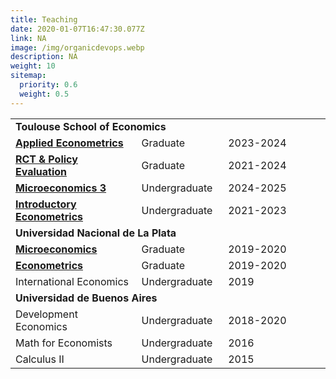 ```yaml
---
title: Teaching
date: 2020-01-07T16:47:30.077Z
link: NA
image: /img/organicdevops.webp
description: NA
weight: 10
sitemap:
  priority: 0.6
  weight: 0.5
---
```




<!-- Unified Table for All Courses -->
<table class="responsive-table">
  <colgroup>
    <col style="width:40%;">
    <col style="width:27.5%;">
    <col style="width:32.5%;">
  </colgroup>
  <tbody>
    <!-- Toulouse School of Economics -->
    <tr>
      <td colspan="3" style="font-weight:bold;">Toulouse School of Economics</td>
    </tr>
    <tr>
      <td><a href="/files/pal-syllabus-tse-applied-econometrics.pdf" target="_blank" rel="noopener noreferrer"><b>Applied Econometrics</b></a></td>
      <td>Graduate</td>
      <td>2023-2024</td>
    </tr>
    <tr>
      <td><a href="/files/pal-syllabus-tse-rct.pdf" target="_blank" rel="noopener noreferrer"><b>RCT &amp; Policy Evaluation</b></a></td>
      <td>Graduate</td>
      <td>2021-2024</td>
    </tr>
    <tr>
      <td><a href="/files/pal-syllabus-tse-micro3.pdf" target="_blank" rel="noopener noreferrer"><b>Microeconomics 3</b></a></td>
      <td>Undergraduate</td>
      <td>2024-2025</td>
    </tr>
    <tr>
      <td><a href="/files/pal-syllabus-tse-econometrics.pdf" target="_blank" rel="noopener noreferrer"><b>Introductory Econometrics</b></a></td>
      <td>Undergraduate</td>
      <td>2021-2023</td>
    </tr>
    <!-- Universidad Nacional de La Plata -->
    <tr>
      <td colspan="3" style="font-weight:bold;">Universidad Nacional de La Plata</td>
    </tr>
    <tr>
      <td><a href="/files/pal-syllabus-unlp-micro.pdf" target="_blank" rel="noopener noreferrer"><b>Microeconomics</b></a></td>
      <td>Graduate</td>
      <td>2019-2020</td>
    </tr>
    <tr>
      <td><a href="/files/pal-syllabus-unlp-econometrics.pdf" target="_blank" rel="noopener noreferrer"><b>Econometrics</b></a></td>
      <td>Graduate</td>
      <td>2019-2020</td>
    </tr>
    <tr>
      <td>International Economics</td>
      <td>Undergraduate</td>
      <td>2019</td>
    </tr>
    <!-- Universidad de Buenos Aires -->
    <tr>
      <td colspan="3" style="font-weight:bold;">Universidad de Buenos Aires</td>
    </tr>
    <tr>
      <td>Development Economics</td>
      <td>Undergraduate</td>
      <td>2018-2020</td>
    </tr>
    <tr>
      <td>Math for Economists</td>
      <td>Undergraduate</td>
      <td>2016</td>
    </tr>
    <tr>
      <td>Calculus II</td>
      <td>Undergraduate</td>
      <td>2015</td>
    </tr>
  </tbody>
</table>
